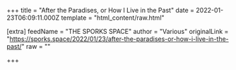 
+++
title = "After the Paradises, or How I Live in the Past"
date = 2022-01-23T06:09:11.000Z
template = "html_content/raw.html"

[extra]
feedName = "THE SPORKS SPACE"
author = "Various"
originalLink = "https://sporks.space/2022/01/23/after-the-paradises-or-how-i-live-in-the-past/"
raw = ""

+++

